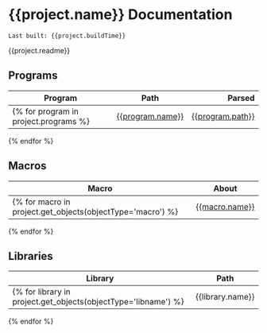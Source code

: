 # {{project.name}} Documentation
`Last built: {{project.buildTime}}`

{{project.readme}}


## Programs 
| Program | Path | Parsed | 
| --- | --- | ---: | 
{% for program in project.programs %}| [{{program.name}}](./{{program.name}}.md) | [{{program.path}}]({{program.uri}}) | {{program.parsed}} |
{% endfor %}

## Macros 
| Macro | About |
| --- | --- | 
{% for macro in project.get_objects(objectType='macro') %}| [{{macro.name}}](./macroIndex.md#{{macro.name}}) | {{macro.about}} |
{% endfor %}

## Libraries
| Library | Path | 
| --- | --- | 
{% for library in project.get_objects(objectType='libname') %}| {{library.name}} | [{{library.path}}]({{library.uri}}) |
{% endfor %}
